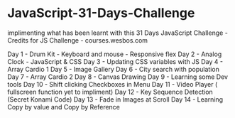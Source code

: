 # JavaScript-31-Days-Challenge

implimenting what has been learnt with this 31 Days JavaScript Challenge - Credits for JS Challenge - courses.wesbos.com

Day 1 - Drum Kit - Keyboard and mouse - Responsive flex
Day 2 - Analog Clock - JavaScript & CSS
Day 3 - Updating CSS variables with JS
Day 4 - Array Cardio 1
Day 5 - Image Gallery
Day 6 - City search with population
Day 7 - Array Cardio 2
Day 8 - Canvas Drawing
Day 9 - Learning some Dev tools
Day 10 - Shift clicking Checkboxes in Menu
Day 11 - Video Player ( fullscreen function yet to impliment)
Day 12 - Key Sequence Detection (Secret Konami Code)
Day 13 - Fade in Images at Scroll
Day 14 - Learning Copy by value and Copy by Reference

